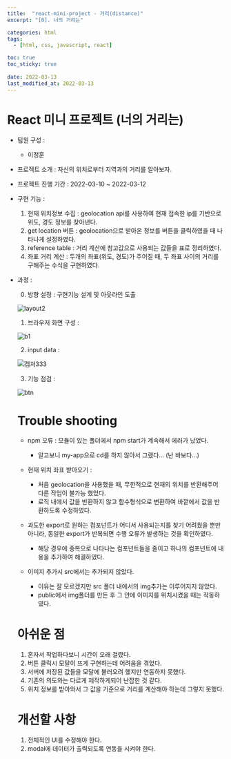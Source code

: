 ```yaml
---
title:  "react-mini-project - 거리(distance)"
excerpt: "[0]. 너의 거리는"

categories: html
tags:
  - [html, css, javascript, react]

toc: true
toc_sticky: true
 
date: 2022-03-13
last_modified_at: 2022-03-13
---
```

# React 미니 프로젝트 (너의 거리는)
  
* 팀원 구성 :  
  - 이정훈  
  
* 프로젝트 소개 : 자신의 위치로부터 지역과의 거리를 알아보자.  
  
* 프로젝트 진행 기간 : 2022-03-10 ~ 2022-03-12  
  
* 구현 기능 :  
  1. 현재 위치정보 수집 : geolocation api를 사용하여 현재 접속한 ip를 기반으로 위도, 경도 정보를 찾아낸다.  
  2. get location 버튼 : geolocation으로 받아온 정보를 버튼을 클릭하였을 때 나타나게 설정하였다.
  3. reference table : 거리 계산에 참고값으로 사용되는 값들을 표로 정리하였다.
  4. 좌표 거리 계산 : 두개의 좌표(위도, 경도)가 주어질 때, 두 좌표 사이의 거리를 구해주는 수식을 구현하였다.
  
* 과정 : 
  
  0. 방향 설정 : 구현기능 설계 및 아웃라인 도출

  ![layout2](https://user-images.githubusercontent.com/59858894/158050970-a432d425-7089-4ff3-9fbe-276011610bf1.png)

  1. 브라우저 화면 구성 :  
    
  ![b1](https://user-images.githubusercontent.com/59858894/158051070-5be8fc3c-9b48-4615-83a6-83d0aa0ec934.PNG)

  2. input data : 

  ![캡처333](https://user-images.githubusercontent.com/59858894/158086008-589a1b8b-0a8c-41cc-b821-b0b85c29a1e9.PNG)


  3. 기능 점검 :  
    
  ![btn](https://user-images.githubusercontent.com/59858894/158051209-6c12156a-6dac-4d6c-8ea8-37ae5723c5a2.gif)
    

  # Trouble shooting
    
  * npm 오류 : 모듈이 있는 폴더에서 npm start가 계속해서 에러가 났었다.  
    - 알고보니 my-app으로 cd를 하지 않아서 그랬다... (난 바보다...)  <br/>
 
  * 현재 위치 좌표 받아오기 :  
    - 처음 geolocation을 사용했을 때, 무한적으로 현재의 위치를 반환해주어 다른 작업이 불가능 했었다.  
    - 로직 내에서 값을 반환하지 않고 함수형식으로 변환하여 바깥에서 값을 반환하도록 수정하였다.  <br/>
     
  * 과도한 export로 원하는 컴포넌트가 어디서 사용되는지를 찾기 어려웠을 뿐만 아니라, 동일한 export가 반복되면 수행 오류가 발생하는 것을 확인하였다.
    - 해당 경우에 중복으로 나타나는 컴포넌트들을 줄이고 하나의 컴포넌트에 내용을 추가하여 해결하였다.  <br/>
    
  * 이미지 추가시 src에서는 추가되지 않았다.   
    - 이유는 잘 모르겠지만 src 폴더 내에서의 img추가는 이루어지지 않았다.  
    - public에서 img폴더를 만든 후 그 안에 이미지를 위치시켰을 때는 작동하였다.
  
  # 아쉬운 점

  1. 혼자서 작업하다보니 시간이 오래 걸렸다.
  2. 버튼 클릭시 모달이 뜨게 구현하는데 어려움을 겪었다.
  3. 서버에 저장된 값들을 모달에 불러오려 했지만 연동하지 못했다.  
  4. 기존의 의도와는 다르게 제작하게되어 난잡한 것 같다.
  5. 위치 정보를 받아와서 그 값을 기준으로 거리를 계산해야 하는데 그렇지 못했다.


  # 개선할 사항
  
  1. 전체적인 UI를 수정해야 한다.
  2. modal에 데이터가 출력되도록 연동을 시켜야 한다.
 
